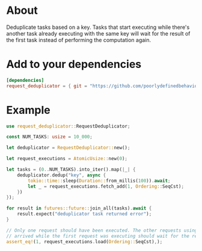 # About

Deduplicate tasks based on a key. Tasks that start executing while there's another task already executing with the same key will wait for the result of the first task instead of performing the computation again.

# Add to your dependencies

```toml
[dependencies]
request_deduplicator = { git = "https://github.com/poorlydefinedbehaviour/request-deduplicator-rs", tag = "v0.0.2" }
```

# Example

```rust
use request_deduplicator::RequestDeduplicator;

const NUM_TASKS: usize = 10_000;

let deduplicator = RequestDeduplicator::new();

let request_executions = AtomicUsize::new(0);

let tasks = (0..NUM_TASKS).into_iter().map(|_| {
    deduplicator.dedup("key", async {
        tokio::time::sleep(Duration::from_millis(100)).await;
        let _ = request_executions.fetch_add(1, Ordering::SeqCst);
    })
});

for result in futures::future::join_all(tasks).await {
    result.expect("deduplicator task returned error");
}

// Only one request should have been executed. The other requests using the same key that
// arrived while the first request was executing should wait for the result of the first request.
assert_eq!(1, request_executions.load(Ordering::SeqCst),);
```